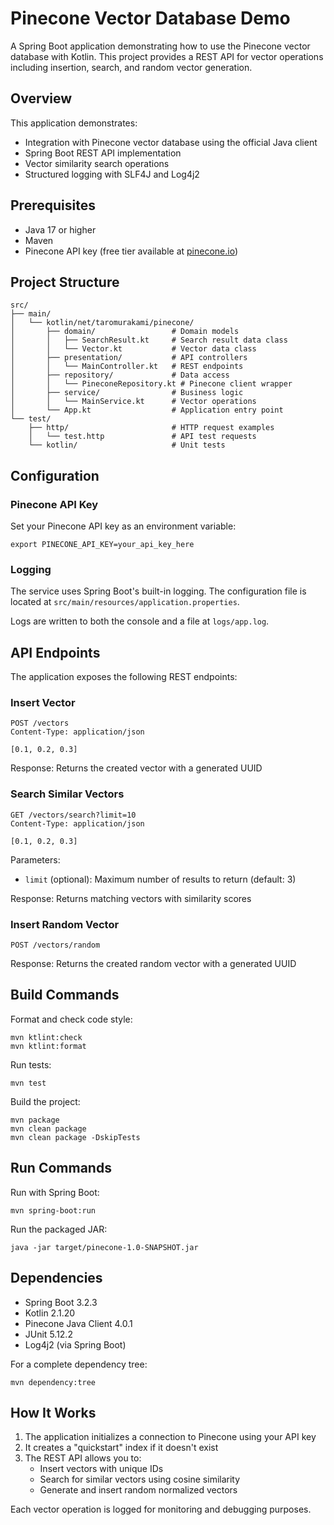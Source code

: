 # Pinecone Vector Database Demo

A Spring Boot application demonstrating how to use the Pinecone vector database with Kotlin. This project provides a REST API for vector operations including insertion, search, and random vector generation.

## Overview

This application demonstrates:
- Integration with Pinecone vector database using the official Java client
- Spring Boot REST API implementation
- Vector similarity search operations
- Structured logging with SLF4J and Log4j2

## Prerequisites

- Java 17 or higher
- Maven
- Pinecone API key (free tier available at [pinecone.io](https://www.pinecone.io/))

## Project Structure

```
src/
├── main/
│   └── kotlin/net/taromurakami/pinecone/
│       ├── domain/                 # Domain models
│       │   ├── SearchResult.kt     # Search result data class
│       │   └── Vector.kt           # Vector data class
│       ├── presentation/           # API controllers
│       │   └── MainController.kt   # REST endpoints
│       ├── repository/             # Data access
│       │   └── PineconeRepository.kt # Pinecone client wrapper
│       ├── service/                # Business logic
│       │   └── MainService.kt      # Vector operations
│       └── App.kt                  # Application entry point
└── test/
    ├── http/                       # HTTP request examples
    │   └── test.http               # API test requests
    └── kotlin/                     # Unit tests
```

## Configuration

### Pinecone API Key

Set your Pinecone API key as an environment variable:

```shell
export PINECONE_API_KEY=your_api_key_here
```

### Logging

The service uses Spring Boot's built-in logging. The configuration file is located at `src/main/resources/application.properties`.

Logs are written to both the console and a file at `logs/app.log`.

## API Endpoints

The application exposes the following REST endpoints:

### Insert Vector
```
POST /vectors
Content-Type: application/json

[0.1, 0.2, 0.3]
```
Response: Returns the created vector with a generated UUID

### Search Similar Vectors
```
GET /vectors/search?limit=10
Content-Type: application/json

[0.1, 0.2, 0.3]
```
Parameters:
- `limit` (optional): Maximum number of results to return (default: 3)

Response: Returns matching vectors with similarity scores

### Insert Random Vector
```
POST /vectors/random
```
Response: Returns the created random vector with a generated UUID

## Build Commands

Format and check code style:
```shell
mvn ktlint:check
mvn ktlint:format
```

Run tests:
```shell
mvn test
```

Build the project:
```shell
mvn package
mvn clean package
mvn clean package -DskipTests
```

## Run Commands

Run with Spring Boot:
```shell
mvn spring-boot:run
```

Run the packaged JAR:
```shell
java -jar target/pinecone-1.0-SNAPSHOT.jar
```

## Dependencies

- Spring Boot 3.2.3
- Kotlin 2.1.20
- Pinecone Java Client 4.0.1
- JUnit 5.12.2
- Log4j2 (via Spring Boot)

For a complete dependency tree:
```shell
mvn dependency:tree
```

## How It Works

1. The application initializes a connection to Pinecone using your API key
2. It creates a "quickstart" index if it doesn't exist
3. The REST API allows you to:
   - Insert vectors with unique IDs
   - Search for similar vectors using cosine similarity
   - Generate and insert random normalized vectors

Each vector operation is logged for monitoring and debugging purposes.
